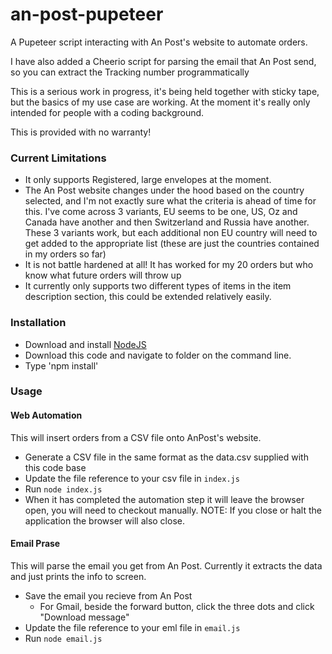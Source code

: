 # an-post-pupeteer

A Pupeteer script interacting with An Post's website to automate orders.

I have also added a Cheerio script for parsing the email that An Post send, so you can extract the Tracking number programmatically

This is a serious work in progress, it's being held together with sticky tape, but the basics of my use case are working. At the moment it's really only intended for people with a coding background.

This is provided with no warranty!

### Current Limitations

- It only supports Registered, large envelopes at the moment.
- The An Post website changes under the hood based on the country selected, and I'm not exactly sure what the criteria is ahead of time for this. I've come across 3 variants, EU seems to be one, US, Oz and Canada have another and then Switzerland and Russia have another. These 3 variants work, but each additional non EU country will need to get added to the appropriate list (these are just the countries contained in my orders so far)
- It is not battle hardened at all! It has worked for my 20 orders but who know what future orders will throw up
- It currently only supports two different types of items in the item description section, this could be extended relatively easily.

### Installation

- Download and install [NodeJS](https://nodejs.org/en/download/)
- Download this code and navigate to folder on the command line.
- Type 'npm install'

### Usage

#### Web Automation

This will insert orders from a CSV file onto AnPost's website.

- Generate a CSV file in the same format as the data.csv supplied with this code base
- Update the file reference to your csv file in `index.js`
- Run `node index.js`
- When it has completed the automation step it will leave the browser open, you will need to checkout manually. NOTE: If you close or halt the application the browser will also close.

#### Email Prase

This will parse the email you get from An Post. Currently it extracts the data and just prints the info to screen.

- Save the email you recieve from An Post
  - For Gmail, beside the forward button, click the three dots and click "Download message"
- Update the file reference to your eml file in `email.js`
- Run `node email.js`
